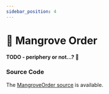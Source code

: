 ```yaml
---
sidebar_position: 4
---
```


# 🧞 Mangrove Order

**TODO - periphery or not...? 🤔** 

### Source Code

The [MangroveOrder source](https://github.com/mangrovedao/mangrove-core/blob/master/src/strategies/MangroveOrder.sol) is available.